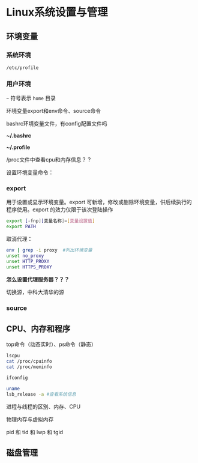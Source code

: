 # Linux系统设置与管理

## 环境变量





### 系统环境


`/etc/profile`

### 用户环境

`~` 符号表示 `home` 目录



环境变量export和env命令、source命令

bashrc环境变量文件，有config配置文件吗

**~/.bashrc**

**~/.profile**





/proc文件中查看cpu和内存信息？？

设置环境变量命令：

### export

用于设置或显示环境变量。export 可新增，修改或删除环境变量，供后续执行的程序使用。export 的效力仅限于该次登陆操作

```bash
export [-fnp][变量名称]=[变量设置值]
export PATH
```

取消代理：

```bash
env | grep -i proxy  #列出环境变量
unset no_proxy
unset HTTP_PROXY
unset HTTPS_PROXY
```

**怎么设置代理服务器？？？**

切换源，中科大清华的源

### source

## CPU、内存和程序

top命令（动态实时）、ps命令（静态）

```bash
lscpu
cat /proc/cpuinfo
cat /proc/meminfo

ifconfig

uname
lsb_release -a #查看系统信息
```

进程与线程的区别、内存、CPU

物理内存与虚拟内存

pid 和 tid 和 lwp 和 tgid



## 磁盘管理